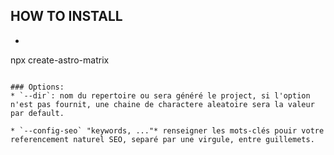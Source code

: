 ## HOW TO INSTALL
 * ```bash
 npx create-astro-matrix
 ```

### Options:
 * `--dir`: nom du repertoire ou sera généré le project, si l'option n'est pas fournit, une chaine de charactere aleatoire sera la valeur par default.

 * `--config-seo` "keywords, ..."* renseigner les mots-clés pouir votre referencement naturel SEO, separé par une virgule, entre guillemets.



